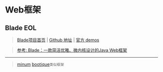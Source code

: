 
# Web框架
## Blade EOL
> [Blade项目首页](https://lets-blade.github.io/) | [Github 地址](https://github.com/lets-blade/blade) | [官方 demos](https://github.com/lets-blade/blade-demos)

> [参考: Blade：一款简洁优雅、微内核设计的Java Web框架](http://hao.jobbole.com/bladejava/)

************************

> [minum](https://github.com/byronka/minum)
> [bootique](https://github.com/bootique/bootique)`类似框架`